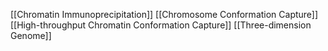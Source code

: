 [[Chromatin Immunoprecipitation]]
[[Chromosome Conformation Capture]]
[[High-throughput Chromatin Conformation Capture]]
[[Three-dimension Genome]]
